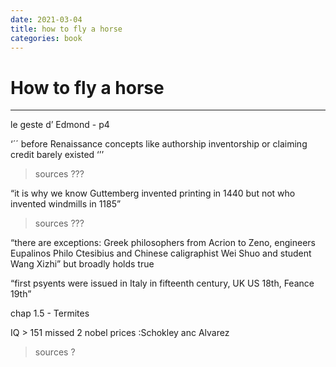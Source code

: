 ```yaml
--- 
date: 2021-03-04
title: how to fly a horse
categories: book
---
```


# How to fly a horse


- - - -

le geste d’ Edmond - p4

‘´´
before Renaissance concepts like authorship inventorship or claiming credit barely existed
‘’’
> sources ???

“it is why we know Guttemberg invented printing in 1440 but not who invented windmills in 1185”
> sources ???

“there are exceptions: Greek philosophers from Acrion to Zeno, engineers Eupalinos Philo Ctesibius and Chinese caligraphist Wei Shuo and student Wang Xizhi” but broadly holds true

“first psyents were issued in Italy in fifteenth century, UK US 18th, Feance 19th”

chap 1.5 - Termites

IQ > 151
missed 2 nobel prices :Schokley anc Alvarez
> sources ?
